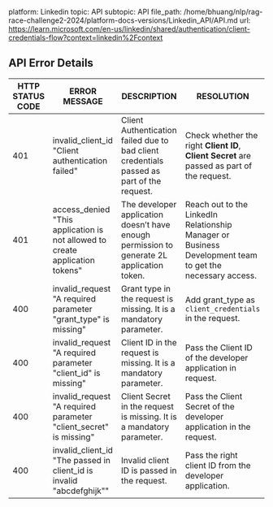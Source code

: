 platform: Linkedin
topic: API
subtopic: API
file_path: /home/bhuang/nlp/rag-race-challenge2-2024/platform-docs-versions/Linkedin_API/API.md
url: https://learn.microsoft.com/en-us/linkedin/shared/authentication/client-credentials-flow?context=linkedin%2Fcontext


## API Error Details

| HTTP STATUS CODE | ERROR MESSAGE | DESCRIPTION | RESOLUTION |
| --- | --- | --- | --- |
| 401 | invalid\_client\_id "Client authentication failed" | Client Authentication failed due to bad client credentials passed as part of the request. | Check whether the right **Client ID**, **Client Secret** are passed as part of the request. |
| 401 | access\_denied "This application is not allowed to create application tokens" | The developer application doesn’t have enough permission to generate 2L application token. | Reach out to the LinkedIn Relationship Manager or Business Development team to get the necessary access. |
| 400 | invalid\_request "A required parameter "grant\_type" is missing" | Grant type in the request is missing. It is a mandatory parameter. | Add grant\_type as `client_credentials` in the request. |
| 400 | invalid\_request "A required parameter "client\_id" is missing" | Client ID in the request is missing. It is a mandatory parameter. | Pass the Client ID of the developer application in request. |
| 400 | invalid\_request "A required parameter "client\_secret" is missing" | Client Secret in the request is missing. It is a mandatory parameter. | Pass the Client Secret of the developer application in the request. |
| 400 | invalid\_client\_id "The passed in client\_id is invalid "abcdefghijk"" | Invalid client ID is passed in the request. | Pass the right client ID from the developer application. |